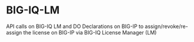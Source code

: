 # BIG-IQ-LM
API calls on BIG-IQ LM and DO Declarations on BIG-IP to assign/revoke/re-assign the license on BIG-IP via BIG-IQ License Manager (LM)

